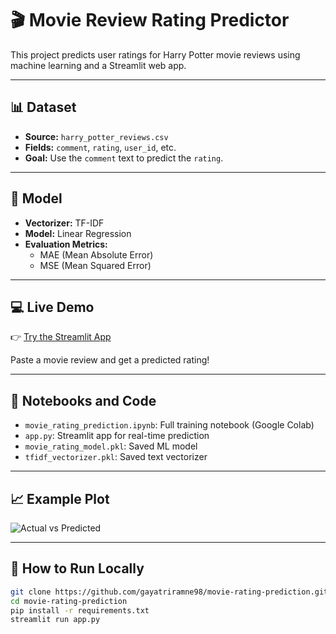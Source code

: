 # 🎬 Movie Review Rating Predictor

This project predicts user ratings for Harry Potter movie reviews using machine learning and a Streamlit web app.

---

## 📊 Dataset

- **Source:** `harry_potter_reviews.csv`  
- **Fields:** `comment`, `rating`, `user_id`, etc.  
- **Goal:** Use the `comment` text to predict the `rating`.

---

## 🧠 Model

- **Vectorizer:** TF-IDF  
- **Model:** Linear Regression  
- **Evaluation Metrics:**  
  - MAE (Mean Absolute Error)  
  - MSE (Mean Squared Error)  

---

## 💻 Live Demo

👉 [Try the Streamlit App](https://gayatriramne98-movie-rating-app-streamlit-app-b42lyp.streamlit.app/)  

Paste a movie review and get a predicted rating!

---

## 🔬 Notebooks and Code

- `movie_rating_prediction.ipynb`: Full training notebook (Google Colab)  
- `app.py`: Streamlit app for real-time prediction  
- `movie_rating_model.pkl`: Saved ML model  
- `tfidf_vectorizer.pkl`: Saved text vectorizer  

---

## 📈 Example Plot

![Actual vs Predicted](![actual_vs_predicted](https://github.com/user-attachments/assets/b5172617-4d0d-470e-9ba0-b6db9118a895)
)  

---

## 🔧 How to Run Locally

```bash
git clone https://github.com/gayatriramne98/movie-rating-prediction.git
cd movie-rating-prediction
pip install -r requirements.txt
streamlit run app.py

